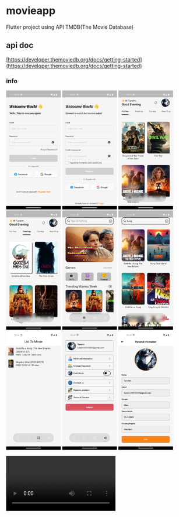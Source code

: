 # movieapp

Flutter project using API TMDB(The Movie Database)

## api doc

[https://developer.themoviedb.org/docs/getting-started](https://developer.themoviedb.org/docs/getting-started)

### info

<img src="assets/readme_images/1.png" width="150"> <img src="assets/readme_images/2.png" width="150"> <img src="assets/readme_images/3.png" width="150"> <img src="assets/readme_images/4.png" width="150"> <img src="assets/readme_images/5.png" width="150"> <img src="assets/readme_images/6.png" width="150"> <img src="assets/readme_images/7.png" width="150"> <img src="assets/readme_images/8.png" width="150"> <img src="assets/readme_images/9.png" width="150">

<video controls autoplay>
        <source src="assets/readme_images/info.mp4">
</video>

